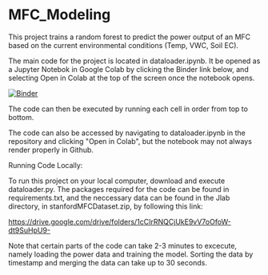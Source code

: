 # MFC_Modeling
This project trains a random forest to predict the power output of an MFC based on the current environmental conditions (Temp, VWC, Soil EC).

The main code for the project is located in dataloader.ipynb. It be opened as a Jupyter Notebok in Google Colab by clicking the Binder link below, and selecting Open in Colab at the top of the screen once the notebook opens.

[![Binder](https://mybinder.org/badge_logo.svg)](https://mybinder.org/v2/gh/jlab-sensing/MFC_Modeling/HEAD?labpath=dataloader.ipynb)

The code can then be executed by running each cell in order from top to bottom.

The code can also be accessed by navigating to dataloader.ipynb in the repository and clicking "Open in Colab", but the notebook may not always render properly in Github.

Running Code Locally:

To run this project on your local computer, download and execute dataloader.py. The packages required for the code can be found in requirements.txt, and the neccessary data can be found in the Jlab directory, in stanfordMFCDataset.zip, by following this link:

https://drive.google.com/drive/folders/1cCIrRNQCjUkE9vV7oOfoW-dt9SuHpU9-

Note that certain parts of the code can take 2-3 minutes to excecute, namely loading the power data and training the model. Sorting the data by timestamp and merging the data can take up to 30 seconds.





